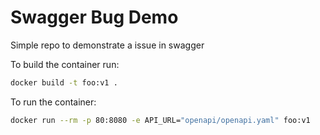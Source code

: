 # Swagger Bug Demo

Simple repo to demonstrate a issue in swagger

To build the container run:

``` bash
docker build -t foo:v1 .
```

To run the container:

``` bash
docker run --rm -p 80:8080 -e API_URL="openapi/openapi.yaml" foo:v1
```
